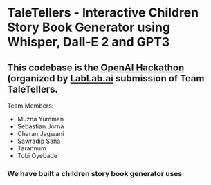 # TaleTellers - Interactive Children Story Book Generator using Whisper, Dall-E 2 and GPT3

## This codebase is the [OpenAI Hackathon](https://lablab.ai/event/openai-whisper-gpt3-codex-dalle2-hackathon) (organized  by [LabLab.ai](https://lablab.ai) submission of Team TaleTellers. 

Team Members:
- Muzna Yumman
- Sebastian Jorna
- Charan Jagwani
- Sawradip Saha
- Tarannum 
- Tobi Oyebade

### We have built a children story book generator uses

